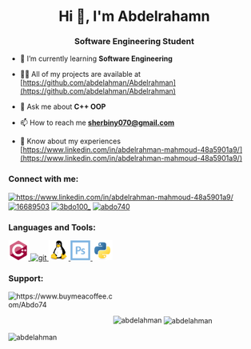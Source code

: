 <h1 align="center">Hi 👋, I'm Abdelrahamn</h1>
<h3 align="center">Software‏ Engineering Student</h3>

- 🌱 I’m currently learning **Software‏ Engineering**

- 👨‍💻 All of my projects are available at [https://github.com/abdelahman/Abdelrahman](https://github.com/abdelahman/Abdelrahman)

- 💬 Ask me about **C++ OOP**

- 📫 How to reach me **sherbiny070@gmail.com**

- 📄 Know about my experiences [https://www.linkedin.com/in/abdelrahman-mahmoud-48a5901a9/](https://www.linkedin.com/in/abdelrahman-mahmoud-48a5901a9/)

<h3 align="left">Connect with me:</h3>
<p align="left">
<a href="https://linkedin.com/in/https://www.linkedin.com/in/abdelrahman-mahmoud-48a5901a9/" target="blank"><img align="center" src="https://raw.githubusercontent.com/rahuldkjain/github-profile-readme-generator/master/src/images/icons/Social/linked-in-alt.svg" alt="https://www.linkedin.com/in/abdelrahman-mahmoud-48a5901a9/" height="30" width="40" /></a>
<a href="https://stackoverflow.com/users/16689503" target="blank"><img align="center" src="https://raw.githubusercontent.com/rahuldkjain/github-profile-readme-generator/master/src/images/icons/Social/stack-overflow.svg" alt="16689503" height="30" width="40" /></a>
<a href="https://instagram.com/3bdo100_" target="blank"><img align="center" src="https://raw.githubusercontent.com/rahuldkjain/github-profile-readme-generator/master/src/images/icons/Social/instagram.svg" alt="3bdo100_" height="30" width="40" /></a>
<a href="https://www.hackerrank.com/abdo740" target="blank"><img align="center" src="https://raw.githubusercontent.com/rahuldkjain/github-profile-readme-generator/master/src/images/icons/Social/hackerrank.svg" alt="abdo740" height="30" width="40" /></a>
</p>

<h3 align="left">Languages and Tools:</h3>
<p align="left"> <a href="https://www.w3schools.com/cpp/" target="_blank" rel="noreferrer"> <img src="https://raw.githubusercontent.com/devicons/devicon/master/icons/cplusplus/cplusplus-original.svg" alt="cplusplus" width="40" height="40"/> </a> <a href="https://git-scm.com/" target="_blank" rel="noreferrer"> <img src="https://www.vectorlogo.zone/logos/git-scm/git-scm-icon.svg" alt="git" width="40" height="40"/> </a> <a href="https://www.linux.org/" target="_blank" rel="noreferrer"> <img src="https://raw.githubusercontent.com/devicons/devicon/master/icons/linux/linux-original.svg" alt="linux" width="40" height="40"/> </a> <a href="https://www.photoshop.com/en" target="_blank" rel="noreferrer"> <img src="https://raw.githubusercontent.com/devicons/devicon/master/icons/photoshop/photoshop-line.svg" alt="photoshop" width="40" height="40"/> </a> <a href="https://www.python.org" target="_blank" rel="noreferrer"> <img src="https://raw.githubusercontent.com/devicons/devicon/master/icons/python/python-original.svg" alt="python" width="40" height="40"/> </a> </p>

<h3 align="left">Support:</h3>
<p><a href="https://www.buymeacoffee.com/https://www.buymeacoffee.com/Abdo74"> <img align="left" src="https://cdn.buymeacoffee.com/buttons/v2/default-yellow.png" height="50" width="210" alt="https://www.buymeacoffee.com/Abdo74" /></a></p><br><br>

<p><img align="left" src="https://github-readme-stats.vercel.app/api/top-langs?username=abdelahman&show_icons=true&locale=en&layout=compact" alt="abdelahman" /></p>

<p>&nbsp;<img align="center" src="https://github-readme-stats.vercel.app/api?username=abdelahman&show_icons=true&locale=en" alt="abdelahman" /></p>

<p><img align="center" src="https://github-readme-streak-stats.herokuapp.com/?user=abdelahman&" alt="abdelahman" /></p>
